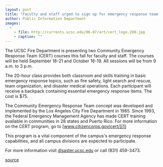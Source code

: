 ```yaml
---
layout: post
title: "Faculty and staff urged to sign up for emergency response team classes"
author: Public Information Department
images:
  -
    - file: http://currents.ucsc.edu/06-07/art/cert_logo.200.jpg
    - caption: ""
---
```


The UCSC Fire Department is presenting two Community Emergency Response Team (CERT) courses this fall for faculty and staff. The courses will be held September 18-21 and October 16-19. All sessions will be from 9 a.m. to 3 p.m.

The 20-hour class provides both classroom and skills training in basic emergency response topics, such as fire safety, light search and rescue, team organization, and disaster medical operations. Each participant will receive a backpack containing essential emergency response items. The cost is $75.

The Community Emergency Response Team concept was developed and implemented by the Los Angeles City Fire Department in 1985. Since 1993, the Federal Emergency Management Agency has made CERT training available in communities in 28 states and Puerto Rico. For more information on the CERT program, go to [www.citizencorps.gov/cert/][1]  
  
This program is a vital component of the campus's emergency response capabilities, and all campus divisions are expected to participate.

For more information visit [disaster.ucsc.edu][2] or call (831) 459-3473.

[1]: https://www.citizencorps.gov/cert/
[2]: http://disaster.ucsc.edu

[source](http://www1.ucsc.edu/currents/06-07/07-31/brief-emergency.asp "Permalink to brief-emergency")
